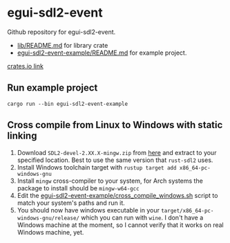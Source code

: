 # egui-sdl2-event

Github repository for egui-sdl2-event. 

- [lib/README.md](lib/README.md) for library crate 
- [egui-sdl2-event-example/README.md](egui-sdl2-event-example/README.md) for example project.

[crates.io link](https://crates.io/crates/egui-sdl2-event)

## Run example project

`cargo run --bin egui-sdl2-event-example`

## Cross compile from Linux to Windows with static linking

1. Download `SDL2-devel-2.XX.X-mingw.zip` from [here](https://github.com/libsdl-org/SDL/releases) and extract to your
   specified location. Best to use the same version that `rust-sdl2` uses.
2. Install Windows toolchain target with `rustup target add x86_64-pc-windows-gnu`
3. Install `mingw` cross-compiler to your system, for Arch systems the package to install should be `mingw-w64-gcc`
4. Edit the [egui-sdl2-event-example/cross_compile_windows.sh](egui-sdl2-event-example/cross_compile_windows.sh) script
   to match your system's paths and run it.
5. You should now have windows executable in your `target/x86_64-pc-windows-gnu/release/` which you can run with `wine`.
   I don't have a Windows machine at the moment, so I cannot verify that it works on real Windows machine, yet.




